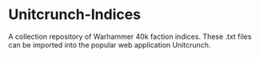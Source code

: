 # Unitcrunch-Indices
A collection repository of Warhammer 40k faction indices. These .txt files can be imported into the popular web application Unitcrunch.
